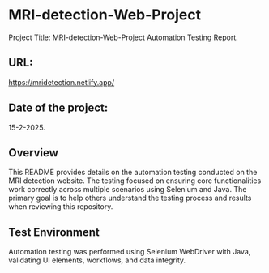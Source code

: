 # MRI-detection-Web-Project
Project Title: MRI-detection-Web-Project  Automation Testing Report.

## URL: 
https://mridetection.netlify.app/

## Date of the project:
15-2-2025.

## Overview
This README provides details on the automation testing conducted on the MRI detection website. The testing focused on ensuring core functionalities work correctly across multiple scenarios using Selenium and Java. The primary goal is to help others understand the testing process and results when reviewing this repository.

## Test Environment
Automation testing was performed using Selenium WebDriver with Java, validating UI elements, workflows, and data integrity.
